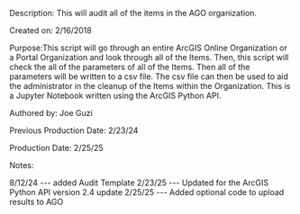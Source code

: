Description: This will audit all of the items in the AGO organization.

Created on: 2/16/2018

Purpose:This script will go through an entire ArcGIS Online Organization or a Portal Organization and look through all of the Items. Then, this script will check the all of the parameters of all of the Items. Then all of the parameters will be written to a csv file. The csv file can then be used to aid the administrator in the cleanup of the Items within the Organization. This is a Jupyter Notebook written using the ArcGIS Python API.

Authored by: Joe Guzi

Previous Production Date: 2/23/24

Production Date: 2/25/25

Notes:

8/12/24 --- added Audit Template
2/23/25 --- Updated for the ArcGIS Python API version 2.4 update
2/25/25 --- Added optional code to upload results to AGO
